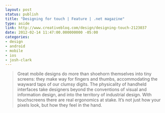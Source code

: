 ```yaml
---
layout: post
status: publish
title: "Designing for touch | Feature | .net magazine"
type: aside
link: http://www.creativebloq.com/design/designing-touch-2123037
date: 2012-02-14 11:47:00.000000000 -05:00
categories:
- design
- android
- mobile
- ios
- josh-clark
---
```

> Great mobile designs do more than shoehorn themselves into tiny screens: they make way for fingers and thumbs, accommodating the wayward taps of our clumsy digits. The physicality of handheld interfaces take designers beyond the conventions of visual and information design&sbquo; and into the territory of industrial design. With touchscreens there are real ergonomics at stake. It&rsquo;s not just how your pixels look, but how they feel in the hand.